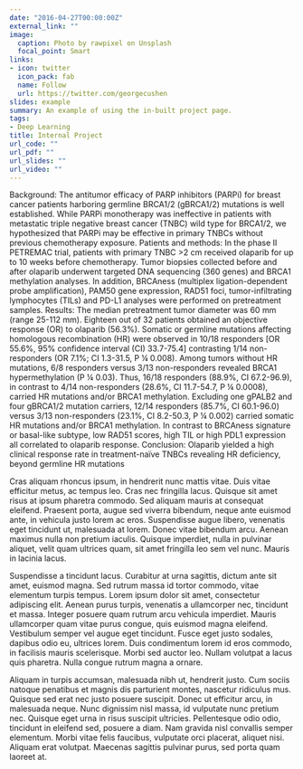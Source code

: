 ```yaml
---
date: "2016-04-27T00:00:00Z"
external_link: ""
image:
  caption: Photo by rawpixel on Unsplash
  focal_point: Smart
links:
- icon: twitter
  icon_pack: fab
  name: Follow
  url: https://twitter.com/georgecushen
slides: example
summary: An example of using the in-built project page.
tags:
- Deep Learning
title: Internal Project
url_code: ""
url_pdf: ""
url_slides: ""
url_video: ""
---
```


Background: The antitumor efficacy of PARP inhibitors (PARPi) for breast cancer patients harboring germline BRCA1/2
(gBRCA1/2) mutations is well established. While PARPi monotherapy was ineffective in patients with metastatic triple
negative breast cancer (TNBC) wild type for BRCA1/2, we hypothesized that PARPi may be effective in primary TNBCs
without previous chemotherapy exposure.
Patients and methods: In the phase II PETREMAC trial, patients with primary TNBC >2 cm received olaparib for up to
10 weeks before chemotherapy. Tumor biopsies collected before and after olaparib underwent targeted DNA
sequencing (360 genes) and BRCA1 methylation analyses. In addition, BRCAness (multiplex ligation-dependent probe
amplification), PAM50 gene expression, RAD51 foci, tumor-infiltrating lymphocytes (TILs) and PD-L1 analyses were
performed on pretreatment samples.
Results: The median pretreatment tumor diameter was 60 mm (range 25-112 mm). Eighteen out of 32 patients
obtained an objective response (OR) to olaparib (56.3%). Somatic or germline mutations affecting homologous
recombination (HR) were observed in 10/18 responders [OR 55.6%, 95% confidence interval (CI) 33.7-75.4]
contrasting 1/14 non-responders (OR 7.1%; CI 1.3-31.5, P ¼ 0.008). Among tumors without HR mutations, 6/8
responders versus 3/13 non-responders revealed BRCA1 hypermethylation (P ¼ 0.03). Thus, 16/18 responders
(88.9%, CI 67.2-96.9), in contrast to 4/14 non-responders (28.6%, CI 11.7-54.7, P ¼ 0.0008), carried HR mutations
and/or BRCA1 methylation. Excluding one gPALB2 and four gBRCA1/2 mutation carriers, 12/14 responders (85.7%,
CI 60.1-96.0) versus 3/13 non-responders (23.1%, CI 8.2-50.3, P ¼ 0.002) carried somatic HR mutations and/or
BRCA1 methylation. In contrast to BRCAness signature or basal-like subtype, low RAD51 scores, high TIL or high PDL1
expression all correlated to olaparib response.
Conclusion: Olaparib yielded a high clinical response rate in treatment-naïve TNBCs revealing HR deficiency, beyond
germline HR mutations

Cras aliquam rhoncus ipsum, in hendrerit nunc mattis vitae. Duis vitae efficitur metus, ac tempus leo. Cras nec fringilla lacus. Quisque sit amet risus at ipsum pharetra commodo. Sed aliquam mauris at consequat eleifend. Praesent porta, augue sed viverra bibendum, neque ante euismod ante, in vehicula justo lorem ac eros. Suspendisse augue libero, venenatis eget tincidunt ut, malesuada at lorem. Donec vitae bibendum arcu. Aenean maximus nulla non pretium iaculis. Quisque imperdiet, nulla in pulvinar aliquet, velit quam ultrices quam, sit amet fringilla leo sem vel nunc. Mauris in lacinia lacus.

Suspendisse a tincidunt lacus. Curabitur at urna sagittis, dictum ante sit amet, euismod magna. Sed rutrum massa id tortor commodo, vitae elementum turpis tempus. Lorem ipsum dolor sit amet, consectetur adipiscing elit. Aenean purus turpis, venenatis a ullamcorper nec, tincidunt et massa. Integer posuere quam rutrum arcu vehicula imperdiet. Mauris ullamcorper quam vitae purus congue, quis euismod magna eleifend. Vestibulum semper vel augue eget tincidunt. Fusce eget justo sodales, dapibus odio eu, ultrices lorem. Duis condimentum lorem id eros commodo, in facilisis mauris scelerisque. Morbi sed auctor leo. Nullam volutpat a lacus quis pharetra. Nulla congue rutrum magna a ornare.

Aliquam in turpis accumsan, malesuada nibh ut, hendrerit justo. Cum sociis natoque penatibus et magnis dis parturient montes, nascetur ridiculus mus. Quisque sed erat nec justo posuere suscipit. Donec ut efficitur arcu, in malesuada neque. Nunc dignissim nisl massa, id vulputate nunc pretium nec. Quisque eget urna in risus suscipit ultricies. Pellentesque odio odio, tincidunt in eleifend sed, posuere a diam. Nam gravida nisl convallis semper elementum. Morbi vitae felis faucibus, vulputate orci placerat, aliquet nisi. Aliquam erat volutpat. Maecenas sagittis pulvinar purus, sed porta quam laoreet at.
